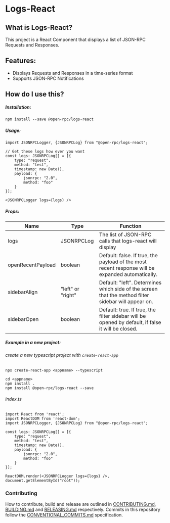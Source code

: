 # Logs-React

## What is Logs-React?

This project is a React Component that displays a list of JSON-RPC Requests and Responses.

## Features:

* Displays Requests and Responses in a time-series format
* Supports JSON-RPC Notifications

## How do I use this?

##### Installation:
```
npm install --save @open-rpc/logs-react
```
##### Usage:
```
import JSONRPCLogger, {JSONRPCLog} from "@open-rpc/logs-react";

// Get these logs how ever you want
const logs: JSONRPCLog[] = [{
    type: "request",
    method: "test",
    timestamp: new Date(),
    payload: {
        jsonrpc: "2.0",
        method: "foo"
    }
}];

<JSONRPCLogger logs={logs} />
```

##### Props:

| Name              | Type              | Function                                                                                            |
|-------------------|-------------------|-----------------------------------------------------------------------------------------------------|
| logs              | JSONRPCLog        | The list of JSON-RPC calls that logs-react will display                                             |
| openRecentPayload | boolean           | Default: false. If true, the payload of the most recent response will be expanded automatically.    |
| sidebarAlign      | "left" or "right" | Default: "left". Determines which side of the screen that the method filter sidebar will appear on. |
| sidebarOpen       | boolean           | Default: true. If true, the filter sidebar will be opened by default, if false it will be closed.   |

##### Example in a new project:

###### create a new typescript project with `create-react-app`

```
npx create-react-app <appname> --typescript
```

```
cd <appname>
npm install .
npm install @open-rpc/logs-react --save
```

###### index.ts
```
import React from 'react';
import ReactDOM from 'react-dom';
import JSONRPCLogger, {JSONRPCLog} from "@open-rpc/logs-react";

const logs: JSONRPCLog[] = [{
    type: "request",
    method: "test",
    timestamp: new Date(),
    payload: {
        jsonrpc: "2.0",
        method: "foo"
    }
}];

ReactDOM.render(<JSONRPCLogger logs={logs} />, document.getElementById("root"));

```

### Contributing

How to contribute, build and release are outlined in [CONTRIBUTING.md](CONTRIBUTING.md), [BUILDING.md](BUILDING.md) and [RELEASING.md](RELEASING.md) respectively. Commits in this repository follow the [CONVENTIONAL_COMMITS.md](CONVENTIONAL_COMMITS.md) specification.
